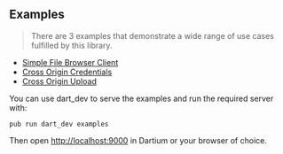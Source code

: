 Examples
--------

> There are 3 examples that demonstrate a wide range of use cases fulfilled by this library.

- [Simple File Browser Client](http/simple_client)
- [Cross Origin Credentials](http/cross_origin_credentials)
- [Cross Origin Upload](http/cross_origin_file_transfer)

You can use dart_dev to serve the examples and run the required server with:

```
pub run dart_dev examples
```

Then open [http://localhost:9000](http://localhost:9000) in Dartium or your browser of choice.
